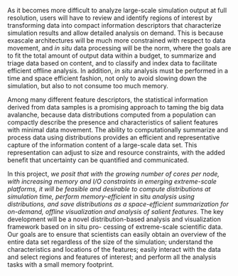 As it becomes more difficult to analyze large-scale simulation output at full
resolution, users will have to review and identify regions of interest by
transforming data into compact information descriptors that characterize
simulation results and allow detailed analysis on demand. This is because
exascale architectures will be much more constrained with respect to data
movement, and *in situ* data processing will be the norm, where the goals are to
fit the total amount of output data within a budget, to summarize and triage
data based on content, and to classify and index data to facilitate efficient
offline analysis. In addition, *in situ* analysis must be performed in a time 
and space efficient fashion, not only to avoid slowing down the simulation, but
also to not consume too much memory.  

Among many different feature descriptors,
the statistical information derived from data samples is a promising approach
to taming the big data avalanche, because data distributions computed from a
population can compactly describe the presence and characteristics of salient
features with minimal data movement.  The ability to computationally summarize
and process data using distributions provides an efficient and representative
capture of the information content of a large-scale data set. This
representation can adjust to size and resource constraints, with the added
benefit that uncertainty can be quantified and communicated.  

In this project,
*we posit that with the growing number of cores per node, with increasing memory
and I/O constraints in emerging extreme-scale platforms, it will be feasible
and desirable to compute distributions at simulation time, perform
memory-efficient* in situ *analysis using distributions, and save distributions
as a space-efficient summarization for on-demand, offline visualization and
analysis of salient features.* The key development will be a novel
distribution-based analysis and visualization framework based on in situ pro-
cessing of extreme-scale scientific data. Our goals are to ensure that
scientists can easily obtain an overview of the entire data set regardless of
the size of the simulation; understand the characteristics and locations of the
features; easily interact with the data and select regions and features of
interest; and perform all the analysis tasks with a small memory footprint.
